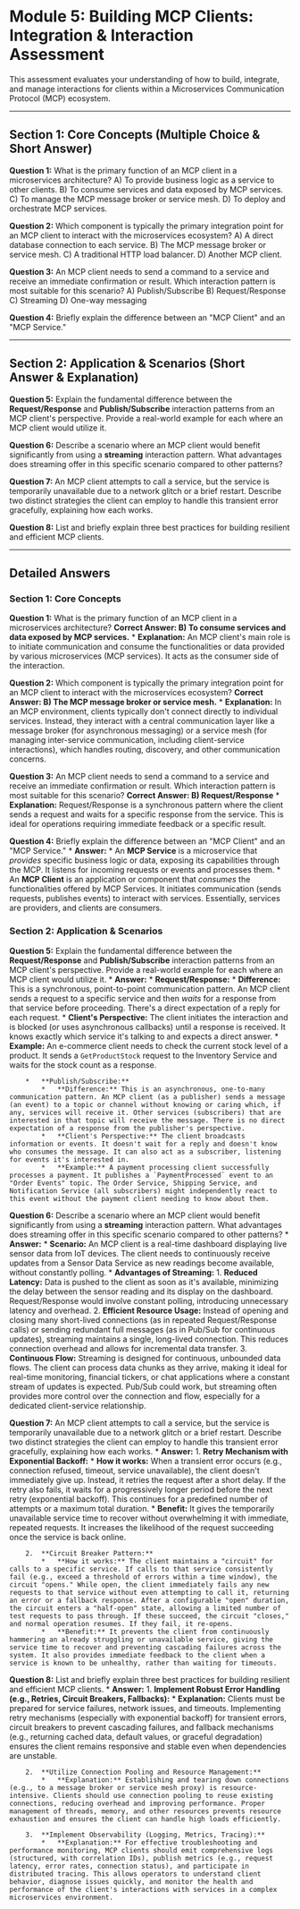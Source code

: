 # Module 5: Building MCP Clients: Integration & Interaction Assessment

This assessment evaluates your understanding of how to build, integrate, and manage interactions for clients within a Microservices Communication Protocol (MCP) ecosystem.

---

## Section 1: Core Concepts (Multiple Choice & Short Answer)

**Question 1:** What is the primary function of an MCP client in a microservices architecture?
    A) To provide business logic as a service to other clients.
    B) To consume services and data exposed by MCP services.
    C) To manage the MCP message broker or service mesh.
    D) To deploy and orchestrate MCP services.

**Question 2:** Which component is typically the primary integration point for an MCP client to interact with the microservices ecosystem?
    A) A direct database connection to each service.
    B) The MCP message broker or service mesh.
    C) A traditional HTTP load balancer.
    D) Another MCP client.

**Question 3:** An MCP client needs to send a command to a service and receive an immediate confirmation or result. Which interaction pattern is most suitable for this scenario?
    A) Publish/Subscribe
    B) Request/Response
    C) Streaming
    D) One-way messaging

**Question 4:** Briefly explain the difference between an "MCP Client" and an "MCP Service."

---

## Section 2: Application & Scenarios (Short Answer & Explanation)

**Question 5:** Explain the fundamental difference between the **Request/Response** and **Publish/Subscribe** interaction patterns from an MCP client's perspective. Provide a real-world example for each where an MCP client would utilize it.

**Question 6:** Describe a scenario where an MCP client would benefit significantly from using a **streaming** interaction pattern. What advantages does streaming offer in this specific scenario compared to other patterns?

**Question 7:** An MCP client attempts to call a service, but the service is temporarily unavailable due to a network glitch or a brief restart. Describe two distinct strategies the client can employ to handle this transient error gracefully, explaining how each works.

**Question 8:** List and briefly explain three best practices for building resilient and efficient MCP clients.

---

## Detailed Answers

### Section 1: Core Concepts

**Question 1:** What is the primary function of an MCP client in a microservices architecture?
    **Correct Answer: B) To consume services and data exposed by MCP services.**
    *   **Explanation:** An MCP client's main role is to initiate communication and consume the functionalities or data provided by various microservices (MCP services). It acts as the consumer side of the interaction.

**Question 2:** Which component is typically the primary integration point for an MCP client to interact with the microservices ecosystem?
    **Correct Answer: B) The MCP message broker or service mesh.**
    *   **Explanation:** In an MCP environment, clients typically don't connect directly to individual services. Instead, they interact with a central communication layer like a message broker (for asynchronous messaging) or a service mesh (for managing inter-service communication, including client-service interactions), which handles routing, discovery, and other communication concerns.

**Question 3:** An MCP client needs to send a command to a service and receive an immediate confirmation or result. Which interaction pattern is most suitable for this scenario?
    **Correct Answer: B) Request/Response**
    *   **Explanation:** Request/Response is a synchronous pattern where the client sends a request and waits for a specific response from the service. This is ideal for operations requiring immediate feedback or a specific result.

**Question 4:** Briefly explain the difference between an "MCP Client" and an "MCP Service."
    *   **Answer:**
        *   An **MCP Service** is a microservice that *provides* specific business logic or data, exposing its capabilities through the MCP. It listens for incoming requests or events and processes them.
        *   An **MCP Client** is an application or component that *consumes* the functionalities offered by MCP Services. It initiates communication (sends requests, publishes events) to interact with services. Essentially, services are providers, and clients are consumers.

### Section 2: Application & Scenarios

**Question 5:** Explain the fundamental difference between the **Request/Response** and **Publish/Subscribe** interaction patterns from an MCP client's perspective. Provide a real-world example for each where an MCP client would utilize it.
    *   **Answer:**
        *   **Request/Response:**
            *   **Difference:** This is a synchronous, point-to-point communication pattern. An MCP client sends a request to a specific service and then *waits* for a response from that service before proceeding. There's a direct expectation of a reply for each request.
            *   **Client's Perspective:** The client initiates the interaction and is blocked (or uses asynchronous callbacks) until a response is received. It knows exactly which service it's talking to and expects a direct answer.
            *   **Example:** An e-commerce client needs to check the current stock level of a product. It sends a `GetProductStock` request to the Inventory Service and waits for the stock count as a response.

        *   **Publish/Subscribe:**
            *   **Difference:** This is an asynchronous, one-to-many communication pattern. An MCP client (as a publisher) sends a message (an event) to a topic or channel without knowing or caring which, if any, services will receive it. Other services (subscribers) that are interested in that topic will receive the message. There is no direct expectation of a response from the publisher's perspective.
            *   **Client's Perspective:** The client broadcasts information or events. It doesn't wait for a reply and doesn't know who consumes the message. It can also act as a subscriber, listening for events it's interested in.
            *   **Example:** A payment processing client successfully processes a payment. It publishes a `PaymentProcessed` event to an "Order Events" topic. The Order Service, Shipping Service, and Notification Service (all subscribers) might independently react to this event without the payment client needing to know about them.

**Question 6:** Describe a scenario where an MCP client would benefit significantly from using a **streaming** interaction pattern. What advantages does streaming offer in this specific scenario compared to other patterns?
    *   **Answer:**
        *   **Scenario:** An MCP client is a real-time dashboard displaying live sensor data from IoT devices. The client needs to continuously receive updates from a Sensor Data Service as new readings become available, without constantly polling.
        *   **Advantages of Streaming:**
            1.  **Reduced Latency:** Data is pushed to the client as soon as it's available, minimizing the delay between the sensor reading and its display on the dashboard. Request/Response would involve constant polling, introducing unnecessary latency and overhead.
            2.  **Efficient Resource Usage:** Instead of opening and closing many short-lived connections (as in repeated Request/Response calls) or sending redundant full messages (as in Pub/Sub for continuous updates), streaming maintains a single, long-lived connection. This reduces connection overhead and allows for incremental data transfer.
            3.  **Continuous Flow:** Streaming is designed for continuous, unbounded data flows. The client can process data chunks as they arrive, making it ideal for real-time monitoring, financial tickers, or chat applications where a constant stream of updates is expected. Pub/Sub could work, but streaming often provides more control over the connection and flow, especially for a dedicated client-service relationship.

**Question 7:** An MCP client attempts to call a service, but the service is temporarily unavailable due to a network glitch or a brief restart. Describe two distinct strategies the client can employ to handle this transient error gracefully, explaining how each works.
    *   **Answer:**
        1.  **Retry Mechanism with Exponential Backoff:**
            *   **How it works:** When a transient error occurs (e.g., connection refused, timeout, service unavailable), the client doesn't immediately give up. Instead, it retries the request after a short delay. If the retry also fails, it waits for a progressively longer period before the next retry (exponential backoff). This continues for a predefined number of attempts or a maximum total duration.
            *   **Benefit:** It gives the temporarily unavailable service time to recover without overwhelming it with immediate, repeated requests. It increases the likelihood of the request succeeding once the service is back online.

        2.  **Circuit Breaker Pattern:**
            *   **How it works:** The client maintains a "circuit" for calls to a specific service. If calls to that service consistently fail (e.g., exceed a threshold of errors within a time window), the circuit "opens." While open, the client immediately fails any new requests to that service without even attempting to call it, returning an error or a fallback response. After a configurable "open" duration, the circuit enters a "half-open" state, allowing a limited number of test requests to pass through. If these succeed, the circuit "closes," and normal operation resumes. If they fail, it re-opens.
            *   **Benefit:** It prevents the client from continuously hammering an already struggling or unavailable service, giving the service time to recover and preventing cascading failures across the system. It also provides immediate feedback to the client when a service is known to be unhealthy, rather than waiting for timeouts.

**Question 8:** List and briefly explain three best practices for building resilient and efficient MCP clients.
    *   **Answer:**
        1.  **Implement Robust Error Handling (e.g., Retries, Circuit Breakers, Fallbacks):**
            *   **Explanation:** Clients must be prepared for service failures, network issues, and timeouts. Implementing retry mechanisms (especially with exponential backoff) for transient errors, circuit breakers to prevent cascading failures, and fallback mechanisms (e.g., returning cached data, default values, or graceful degradation) ensures the client remains responsive and stable even when dependencies are unstable.

        2.  **Utilize Connection Pooling and Resource Management:**
            *   **Explanation:** Establishing and tearing down connections (e.g., to a message broker or service mesh proxy) is resource-intensive. Clients should use connection pooling to reuse existing connections, reducing overhead and improving performance. Proper management of threads, memory, and other resources prevents resource exhaustion and ensures the client can handle high loads efficiently.

        3.  **Implement Observability (Logging, Metrics, Tracing):**
            *   **Explanation:** For effective troubleshooting and performance monitoring, MCP clients should emit comprehensive logs (structured, with correlation IDs), publish metrics (e.g., request latency, error rates, connection status), and participate in distributed tracing. This allows operators to understand client behavior, diagnose issues quickly, and monitor the health and performance of the client's interactions with services in a complex microservices environment.